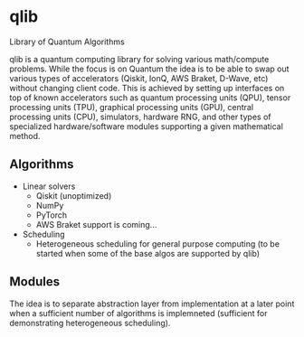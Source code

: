 # qlib
Library of Quantum Algorithms

qlib is a quantum computing library for solving various math/compute problems. While the focus is on Quantum the idea is to be able to swap out various types of accelerators (Qiskit, IonQ, AWS Braket, D-Wave, etc) without changing client code. This is achieved by setting up interfaces on top of known accelerators such as quantum processing units (QPU), tensor processing units (TPU), graphical processing units (GPU), central processing units (CPU), simulators, hardware RNG, and other types of specialized hardware/software modules supporting a given mathematical method.

## Algorithms

* Linear solvers
  * Qiskit (unoptimized)
  * NumPy
  * PyTorch
  * AWS Braket support is coming...
* Scheduling
  * Heterogeneous scheduling for general purpose computing (to be started when some of the base algos are supported by qlib)

## Modules

The idea is to separate abstraction layer from implementation at a later point when a sufficient number of algorithms is implemneted (sufficient for demonstrating heterogeneous scheduling).
